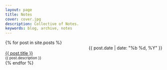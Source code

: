 ```yaml
---
layout: page
title: Notes
cover: cover.jpg
description: Collective of Notes.
keywords: blog, archive, notes
---
```


<div class="posts notes">
  {% for post in site.posts %}
    <div class="post-list">
      <div align="right" class="post-list-date">{{ post.date | date: "%b %d, %Y" }}</div>
	    <div align="left" class="text-truncate"><a href="{{ post.url }}">{{ post.title }}</a></div>
      <div align="left" class="post-list-desc"><small>{{ post.description }}</small></div>
    </div>
  {% endfor %}
</div>